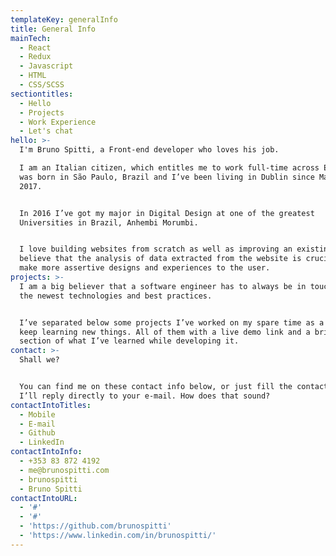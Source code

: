 ```yaml
---
templateKey: generalInfo
title: General Info
mainTech:
  - React
  - Redux
  - Javascript
  - HTML
  - CSS/SCSS
sectiontitles:
  - Hello
  - Projects
  - Work Experience
  - Let's chat
hello: >-
  I'm Bruno Spitti, a Front-end developer who loves his job.

  I am an Italian citizen, which entitles me to work full-time across Europe,
  was born in São Paulo, Brazil and I’ve been living in Dublin since March,
  2017.


  In 2016 I’ve got my major in Digital Design at one of the greatest
  Universities in Brazil, Anhembi Morumbi.


  I love building websites from scratch as well as improving an existing one. I
  believe that the analysis of data extracted from the website is crucial to
  make more assertive designs and experiences to the user.
projects: >-
  I am a big believer that a software engineer has to always be in touch with
  the newest technologies and best practices.


  I’ve separated below some projects I’ve worked on my spare time as a way of
  keep learning new things. All of them with a live demo link and a brief
  section of what I’ve learned while developing it.
contact: >-
  Shall we?


  You can find me on these contact info below, or just fill the contact form and
  I’ll reply directly to your e-mail. How does that sound?
contactIntoTitles:
  - Mobile
  - E-mail
  - Github
  - LinkedIn
contactIntoInfo:
  - +353 83 872 4192
  - me@brunospitti.com
  - brunospitti
  - Bruno Spitti
contactIntoURL:
  - '#'
  - '#'
  - 'https://github.com/brunospitti'
  - 'https://www.linkedin.com/in/brunospitti/'
---
```


